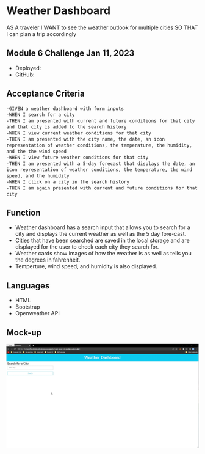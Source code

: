 # Weather Dashboard
AS A traveler
I WANT to see the weather outlook for multiple cities
SO THAT I can plan a trip accordingly

## Module 6 Challenge Jan 11, 2023

* Deployed: 
* GitHub: 

## Acceptance Criteria
```
-GIVEN a weather dashboard with form inputs
-WHEN I search for a city
-THEN I am presented with current and future conditions for that city and that city is added to the search history
-WHEN I view current weather conditions for that city
-THEN I am presented with the city name, the date, an icon representation of weather conditions, the temperature, the humidity, and the the wind speed
-WHEN I view future weather conditions for that city
-THEN I am presented with a 5-day forecast that displays the date, an icon representation of weather conditions, the temperature, the wind speed, and the humidity
-WHEN I click on a city in the search history
-THEN I am again presented with current and future conditions for that city
```

## Function
- Weather dashboard has a search input that allows you to search for a city and displays the current weather as well as the 5 day fore-cast.
- Cities that have been searched are saved in the local storage and are displayed for the user to check each city they search for.
- Weather cards show images of how the weather is as well as tells you the degrees in fahrenheit.
- Temperture, wind speed, and humidity is also displayed.

## Languages
- HTML
- Bootstrap
- Openweather API

## Mock-up
![](./assets/images/weather-dashboard-mockup.gif)